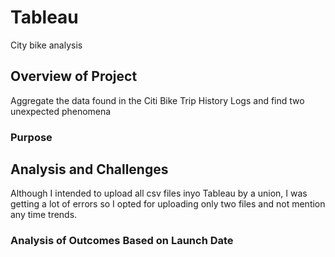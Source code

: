 # Tableau
City bike analysis


## Overview of Project

Aggregate the data found in the Citi Bike Trip History Logs and find two unexpected phenomena

### Purpose

## Analysis and Challenges

Although I intended to upload all csv files inyo Tableau by a union, I was getting a lot of errors so I opted for uploading only two files and not mention any time trends.

### Analysis of Outcomes Based on Launch Date





